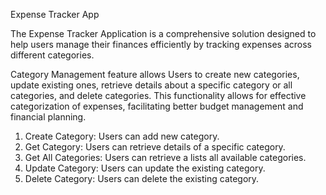 Expense Tracker App

The Expense Tracker Application is a comprehensive
solution designed to help users manage their finances
efficiently by tracking expenses across different
categories.

Category Management feature allows Users to create new categories, update
existing ones, retrieve details about a specific category or all categories, and delete
categories. This functionality allows for effective categorization of expenses,
facilitating better budget management and financial planning.

1. Create Category: Users can add new category.
2. Get Category: Users can retrieve details of a specific category.
3. Get All Categories: Users can retrieve a lists all available categories.
4. Update Category: Users can update the existing category.
5. Delete Category: Users can delete the existing category. 
